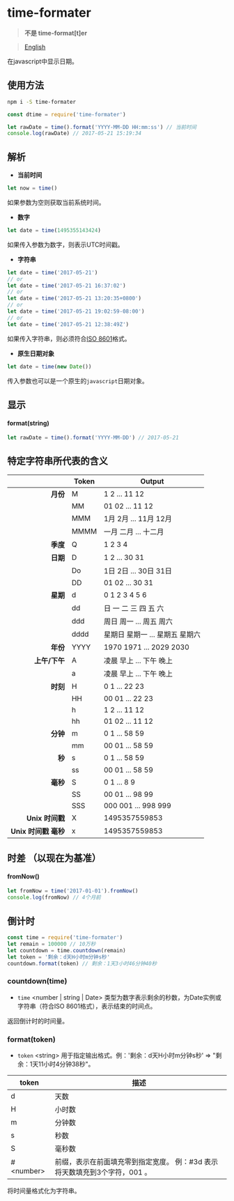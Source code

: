 
# time-formater

> **不是 time-format[t]er**

> [English](doc/english.md)

在javascript中显示日期。

## 使用方法

```bash
npm i -S time-formater
```

```javascript
const dtime = require('time-formater')

let rawDate = time().format('YYYY-MM-DD HH:mm:ss') // 当前时间
console.log(rawDate) // 2017-05-21 15:19:34
```



## 解析

* **当前时间**

```javascript
let now = time()
```

如果参数为空则获取当前系统时间。

* **数字**

```javascript
let date = time(1495355143424)
```

如果传入参数为数字，则表示UTC时间戳。

* **字符串**

```javascript
let date = time('2017-05-21')
// or
let date = time('2017-05-21 16:37:02')
// or
let date = time('2017-05-21 13:20:35+0800')
// or
let date = time('2017-05-21 19:02:59-08:00')
// or
let date = time('2017-05-21 12:38:49Z')
```

如果传入字符串，则必须符合[ISO 8601](https://zh.wikipedia.org/wiki/ISO_8601)格式。

* **原生日期对象**

```javascript
let date = time(new Date())
```

传入参数也可以是一个原生的`javascript`日期对象。



## 显示

#### format(string)

```javascript
let rawDate = time().format('YYYY-MM-DD') // 2017-05-21
```



## 特定字符串所代表的含义

|        | Token  |   Output  |
| ----:  | ------ | --------- |
| __月份__ | M      | 1 2 ... 11 12 |
| | MM | 01 02 ... 11 12 |
| | MMM | 1月 2月 ... 11月 12月 |
| | MMMM | 一月 二月 ... 十二月 |
| __季度__ | Q | 1 2 3 4 |
| __日期__ | D | 1 2 ... 30 31 |
| | Do | 1日 2日 ... 30日 31日 |
| | DD | 01 02 ... 30 31 |
| __星期__ | d | 0 1 2 3 4 5 6 |
| | dd | 日 一 二 三 四 五 六 |
| | ddd | 周日 周一 ... 周五 周六 |
| | dddd | 星期日 星期一 ... 星期五 星期六 |
| __年份__ | YYYY | 1970 1971 ... 2029 2030 |
| __上午/下午__ | A | 凌晨 早上 ... 下午 晚上 |
| | a | 凌晨 早上 ... 下午 晚上 |
| __时刻__ | H | 0 1 ... 22 23 |
| | HH | 00 01 ... 22 23 |
| | h | 1 2 ... 11 12 |
| | hh | 01 02 ... 11 12 |
| __分钟__ | m | 0 1 ... 58 59 |
| | mm | 00 01 ... 58 59 |
| __秒__ | s | 0 1 ... 58 59 |
| | ss | 00 01 ... 58 59 |
| __毫秒__ | S | 0 1 ... 8 9 |
| | SS | 00 01 ... 98 99 |
| | SSS | 000 001 ... 998 999 |
| __Unix 时间戳__ | X | 1495357559853 |
| __Unix 时间戳 毫秒__ | x | 1495357559853    |



## 时差 （以现在为基准）

#### fromNow()

```javascript
let fromNow = time('2017-01-01').fromNow()
console.log(fromNow) // 4个月前
```



## 倒计时

```javascript
const time = require('time-formater')
let remain = 100000 // 10万秒
let countdown = time.countdown(remain)
let token = '剩余：d天H小时m分钟s秒'
countdown.format(token) // 剩余：1天3小时46分钟40秒
```



### countdown(time)

- `time` \<number | string | Date\> 类型为数字表示剩余的秒数，为Date实例或字符串（符合ISO 8601格式），表示结束的时间点。

返回倒计时的时间量。



### format(token)

- `token` \<string\> 用于指定输出格式。例：'剩余：d天H小时m分钟s秒' => "剩余：1天11小时4分钟38秒"。

| token        | 描述                                                         |
| ------------ | ------------------------------------------------------------ |
| d            | 天数                                                         |
| H            | 小时数                                                       |
| m            | 分钟数                                                       |
| s            | 秒数                                                         |
| S            | 毫秒数                                                       |
| \#\<number\> | 前缀，表示在前面填充零到指定宽度。 例：#3d 表示将天数填充到3个字符，001 。 |

将时间量格式化为字符串。



